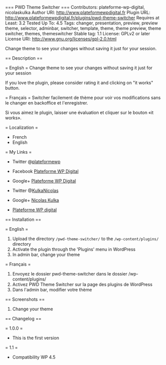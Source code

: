 === PWD Theme Switcher ===
Contributors: plateforme-wp-digital, nicolaskulka
Author URI: http://www.plateformewpdigital.fr
Plugin URL: http://www.plateformewpdigital.fr/plugins/pwd-theme-switcher
Requires at Least: 3.2
Tested Up To: 4.5
Tags: changer, presentation, preview, preview theme, selector, adminbar, switcher, template, theme, theme preview, theme switcher, themes, themeswitcher
Stable tag: 1.1
License: GPLv2 or later
License URI: http://www.gnu.org/licenses/gpl-2.0.html

Change theme to see your changes without saving it just for your session.

== Description ==

= English =
Change theme to see your changes without saving it just for your session

If you love the plugin, please consider rating it and clicking on "it works" button.

= Français =
Switcher facilement de thème pour voir vos modifications sans le changer en backoffice et l'enregistrer.

Si vous aimez le plugin, laisser une évaluation et cliquer sur ​​le bouton «it works».

= Localization =
* French
* English

= My Links =

* Twitter @[plateformewp](https://twitter.com/plateformewp)
* Facebook [Plateforme WP Digital](https://www.facebook.com/plateformewpdigital)
* Google+ [Plateforme WP Digital](https://plus.google.com/u/0/101743421589257173603/)

* Twitter @[KulkaNicolas](https://twitter.com/KulkaNicolas)
* Google+ [Nicolas Kulka](https://plus.google.com/u/0/105181416749428983955/)

* [Plateforme WP digital](https://www.plateformewpdigital.fr/)

== Installation ==

= English =
1. Upload the directory `/pwd-theme-switcher/` to the `/wp-content/plugins/` directory
2. Activate the plugin through the 'Plugins' menu in WordPress
3. In admin bar, change your theme

= Français =
1. Envoyez le dossier pwd-theme-switcher dans le dossier /wp-content/plugins/
2. Activez PWD Theme Switcher sur la page des plugins de WordPress
3. Dans l'admin bar, modifier votre thème

== Screenshots ==

1. Change your theme

== Changelog ==

= 1.0.0 =
* This is the first version

= 1.1 =
* Compatibility WP 4.5